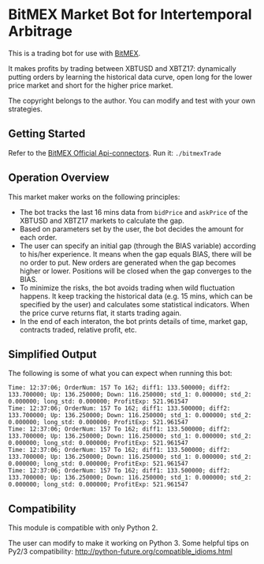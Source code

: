 BitMEX Market Bot for Intertemporal Arbitrage
=============================================

This is a trading bot for use with [BitMEX](https://www.bitmex.com).

It makes profits by trading between XBTUSD and XBTZ17: dynamically putting orders by learning the historical data curve, open long for the lower price market and short for the higher price market. 

The copyright belongs to the author. You can modify and test with your own strategies. 


Getting Started
---------------
Refer to the [BitMEX Official Api-connectors](https://github.com/BitMEX/api-connectors).
Run it: `./bitmexTrade`

Operation Overview
------------------

This market maker works on the following principles:

* The bot tracks the last 16 mins data from `bidPrice` and `askPrice` of the XBTUSD and XBTZ17 markets to calculate the gap. 
* Based on parameters set by the user, the bot decides the amount for each order. 
* The user can specify an initial gap (through the BIAS variable) according to his/her experience. It means when the gap equals BIAS, there will be no order to put. New orders are generated when the gap becomes higher or lower. Positions will be closed when the gap converges to the BIAS. 
* To minimize the risks, the bot avoids trading when wild fluctuation happens. It keep tracking the historical data (e.g. 15 mins, which can be specified by the user) and calculates some statistical indicators. When the price curve returns flat, it starts trading again. 
* In the end of each interaton, the bot prints details of time, market gap, contracts traded, relative profit, etc.

Simplified Output
-----------------

The following is some of what you can expect when running this bot:

```
Time: 12:37:06; OrderNum: 157 To 162; diff1: 133.500000; diff2: 133.700000; Up: 136.250000; Down: 116.250000; std_1: 0.000000; std_2: 0.000000; long_std: 0.000000; ProfitExp: 521.961547
Time: 12:37:06; OrderNum: 157 To 162; diff1: 133.500000; diff2: 133.700000; Up: 136.250000; Down: 116.250000; std_1: 0.000000; std_2: 0.000000; long_std: 0.000000; ProfitExp: 521.961547
Time: 12:37:06; OrderNum: 157 To 162; diff1: 133.500000; diff2: 133.700000; Up: 136.250000; Down: 116.250000; std_1: 0.000000; std_2: 0.000000; long_std: 0.000000; ProfitExp: 521.961547
Time: 12:37:06; OrderNum: 157 To 162; diff1: 133.500000; diff2: 133.700000; Up: 136.250000; Down: 116.250000; std_1: 0.000000; std_2: 0.000000; long_std: 0.000000; ProfitExp: 521.961547
Time: 12:37:06; OrderNum: 157 To 162; diff1: 133.500000; diff2: 133.700000; Up: 136.250000; Down: 116.250000; std_1: 0.000000; std_2: 0.000000; long_std: 0.000000; ProfitExp: 521.961547

```

Compatibility
-------------

This module is compatible with only Python 2.

The user can modify to make it working on Python 3. Some helpful tips on Py2/3 compatibility: http://python-future.org/compatible_idioms.html
